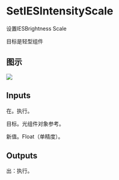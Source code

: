 # SetIESIntensityScale

设置IESBrightness Scale

目标是轻型组件

## 图示

![]($-20221218-20342241.png)

## Inputs

在。执行。

目标。光组件对象参考。

新值。Float（单精度）。  

## Outputs

出：执行。
